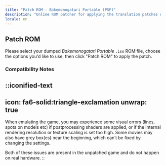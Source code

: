 ```yaml
---
title: "Patch ROM - Bakemonogatari Portable (PSP)"
description: "Online ROM patcher for applying the translation patches of Bakemonogatari Portable"
locale: en
---
```


## Patch ROM

Please select your dumped _Bakemonogatari Portable_ `.iso` ROM file, choose the options you'd like to use, then click "Patch ROM" to apply the patch.

### Compatibility Notes
::iconified-text
---
icon: fa6-solid:triangle-exclamation
unwrap: true
---
When emulating the game, you may experience some visual errors (lines, spots on models etc) if postprocessing shaders are applied, or if the internal rendering resolution or texture scaling is set too high. Some movies may also have grey box(es) near the beginning, which can’t be fixed by changing the settings.

Both of these issues are present in the unpatched game and do not happen on real hardware.
::
